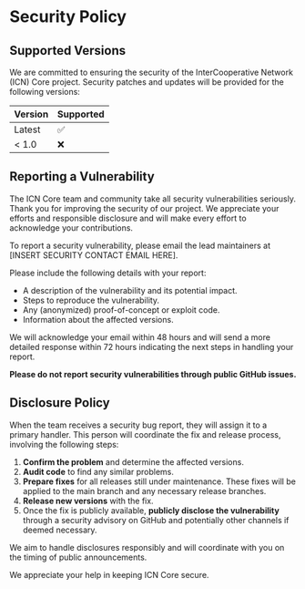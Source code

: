# Security Policy

## Supported Versions

We are committed to ensuring the security of the InterCooperative Network (ICN) Core project. Security patches and updates will be provided for the following versions:

| Version | Supported          |
| ------- | ------------------ |
| Latest  | :white_check_mark: |
| < 1.0   | :x:                |

## Reporting a Vulnerability

The ICN Core team and community take all security vulnerabilities seriously. Thank you for improving the security of our project. We appreciate your efforts and responsible disclosure and will make every effort to acknowledge your contributions.

To report a security vulnerability, please email the lead maintainers at [INSERT SECURITY CONTACT EMAIL HERE].

Please include the following details with your report:

*   A description of the vulnerability and its potential impact.
*   Steps to reproduce the vulnerability.
*   Any (anonymized) proof-of-concept or exploit code.
*   Information about the affected versions.

We will acknowledge your email within 48 hours and will send a more detailed response within 72 hours indicating the next steps in handling your report.

**Please do not report security vulnerabilities through public GitHub issues.**

## Disclosure Policy

When the team receives a security bug report, they will assign it to a primary handler. This person will coordinate the fix and release process, involving the following steps:

1.  **Confirm the problem** and determine the affected versions.
2.  **Audit code** to find any similar problems.
3.  **Prepare fixes** for all releases still under maintenance. These fixes will be applied to the main branch and any necessary release branches.
4.  **Release new versions** with the fix.
5.  Once the fix is publicly available, **publicly disclose the vulnerability** through a security advisory on GitHub and potentially other channels if deemed necessary.

We aim to handle disclosures responsibly and will coordinate with you on the timing of public announcements.

We appreciate your help in keeping ICN Core secure. 